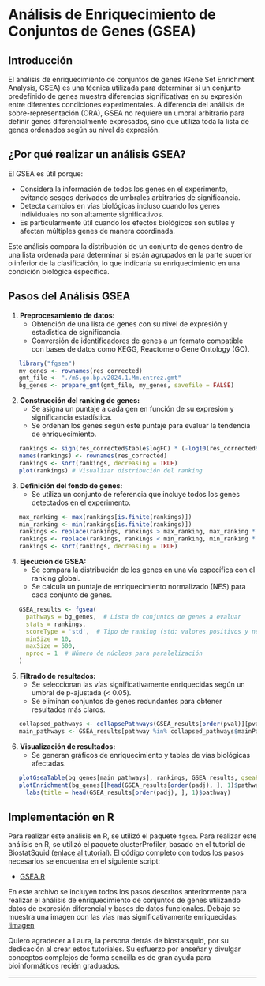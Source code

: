 # Análisis de Enriquecimiento de Conjuntos de Genes (GSEA)

## Introducción

El análisis de enriquecimiento de conjuntos de genes (Gene Set Enrichment Analysis, GSEA) es una técnica utilizada para determinar si un conjunto predefinido de genes muestra diferencias significativas en su expresión entre diferentes condiciones experimentales. A diferencia del análisis de sobre-representación (ORA), GSEA no requiere un umbral arbitrario para definir genes diferencialmente expresados, sino que utiliza toda la lista de genes ordenados según su nivel de expresión.

## ¿Por qué realizar un análisis GSEA?

El GSEA es útil porque:
- Considera la información de todos los genes en el experimento, evitando sesgos derivados de umbrales arbitrarios de significancia.
- Detecta cambios en vías biológicas incluso cuando los genes individuales no son altamente significativos.
- Es particularmente útil cuando los efectos biológicos son sutiles y afectan múltiples genes de manera coordinada.

Este análisis compara la distribución de un conjunto de genes dentro de una lista ordenada para determinar si están agrupados en la parte superior o inferior de la clasificación, lo que indicaría su enriquecimiento en una condición biológica específica.

## Pasos del Análisis GSEA

1. **Preprocesamiento de datos:**
   - Obtención de una lista de genes con su nivel de expresión y estadística de significancia.
   - Conversión de identificadores de genes a un formato compatible con bases de datos como KEGG, Reactome o Gene Ontology (GO).
```r
   library("fgsea")
   my_genes <- rownames(res_corrected)
   gmt_file <- "./m5.go.bp.v2024.1.Mm.entrez.gmt"
   bg_genes <- prepare_gmt(gmt_file, my_genes, savefile = FALSE)
```
2. **Construcción del ranking de genes:**
   - Se asigna un puntaje a cada gen en función de su expresión y significancia estadística.
   - Se ordenan los genes según este puntaje para evaluar la tendencia de enriquecimiento.
```r
   rankings <- sign(res_corrected$table$logFC) * (-log10(res_corrected$table$PValue))
   names(rankings) <- rownames(res_corrected)
   rankings <- sort(rankings, decreasing = TRUE)
   plot(rankings) # Visualizar distribución del ranking
```

3. **Definición del fondo de genes:**
   - Se utiliza un conjunto de referencia que incluye todos los genes detectados en el experimento.
```r
   max_ranking <- max(rankings[is.finite(rankings)])
   min_ranking <- min(rankings[is.finite(rankings)])
   rankings <- replace(rankings, rankings > max_ranking, max_ranking * 10)
   rankings <- replace(rankings, rankings < min_ranking, min_ranking * 10)
   rankings <- sort(rankings, decreasing = TRUE)
```

4. **Ejecución de GSEA:**
   - Se compara la distribución de los genes en una vía específica con el ranking global.
   - Se calcula un puntaje de enriquecimiento normalizado (NES) para cada conjunto de genes.
```r
   GSEA_results <- fgsea(
     pathways = bg_genes,  # Lista de conjuntos de genes a evaluar
     stats = rankings,
     scoreType = 'std',  # Tipo de ranking (std: valores positivos y negativos)
     minSize = 10,
     maxSize = 500,
     nproc = 1  # Número de núcleos para paralelización
   )
```

5. **Filtrado de resultados:**
   - Se seleccionan las vías significativamente enriquecidas según un umbral de p-ajustada (< 0.05).
   - Se eliminan conjuntos de genes redundantes para obtener resultados más claros.
```r
   collapsed_pathways <- collapsePathways(GSEA_results[order(pval)][pval < 0.05], bg_genes, rankings)
   main_pathways <- GSEA_results[pathway %in% collapsed_pathways$mainPathways][order(-NES), pathway]
```

6. **Visualización de resultados:**
   - Se generan gráficos de enriquecimiento y tablas de vías biológicas afectadas.
```r
   plotGseaTable(bg_genes[main_pathways], rankings, GSEA_results, gseaParam = 0.5)
   plotEnrichment(bg_genes[[head(GSEA_results[order(padj), ], 1)$pathway]], rankings) + 
     labs(title = head(GSEA_results[order(padj), ], 1)$pathway)
```
## Implementación en R

Para realizar este análisis en R, se utilizó el paquete `fgsea`. Para realizar este análisis en R, se utilizó el paquete clusterProfiler, basado en el tutorial de BiostatSquid [(enlace al tutorial)](https://biostatsquid.com/fgsea-tutorial-gsea/).
El código completo con todos los pasos necesarios se encuentra en el siguiente script:
- [GSEA.R](./Recursos/GSEA.R)

En este archivo se incluyen todos los pasos descritos anteriormente para realizar el análisis de enriquecimiento de conjuntos de genes utilizando datos de expresión diferencial y bases de datos funcionales. Debajo se muestra una imagen con las vías más significativamente enriquecidas:
[!imagen](./Recursos/GO.RDS_gsea_top30pathways.pdf)

Quiero agradecer a Laura, la persona detrás de biostatsquid, por su dedicación al crear estos tutoriales. Su esfuerzo por enseñar y divulgar conceptos complejos de forma sencilla es de gran ayuda para bioinformáticos recién graduados.

---



